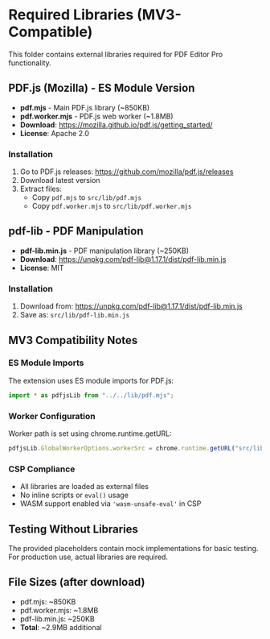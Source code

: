 # Required Libraries (MV3-Compatible)

This folder contains external libraries required for PDF Editor Pro functionality.

## PDF.js (Mozilla) - ES Module Version
- **pdf.mjs** - Main PDF.js library (~850KB)  
- **pdf.worker.mjs** - PDF.js web worker (~1.8MB)
- **Download**: https://mozilla.github.io/pdf.js/getting_started/
- **License**: Apache 2.0

### Installation
1. Go to PDF.js releases: https://github.com/mozilla/pdf.js/releases
2. Download latest version
3. Extract files:
   - Copy `pdf.mjs` to `src/lib/pdf.mjs`
   - Copy `pdf.worker.mjs` to `src/lib/pdf.worker.mjs`

## pdf-lib - PDF Manipulation
- **pdf-lib.min.js** - PDF manipulation library (~250KB)
- **Download**: https://unpkg.com/pdf-lib@1.17.1/dist/pdf-lib.min.js  
- **License**: MIT

### Installation
1. Download from: https://unpkg.com/pdf-lib@1.17.1/dist/pdf-lib.min.js
2. Save as: `src/lib/pdf-lib.min.js`

## MV3 Compatibility Notes

### ES Module Imports
The extension uses ES module imports for PDF.js:
```javascript
import * as pdfjsLib from "../../lib/pdf.mjs";
```

### Worker Configuration
Worker path is set using chrome.runtime.getURL:
```javascript
pdfjsLib.GlobalWorkerOptions.workerSrc = chrome.runtime.getURL("src/lib/pdf.worker.mjs");
```

### CSP Compliance
- All libraries are loaded as external files
- No inline scripts or `eval()` usage
- WASM support enabled via `'wasm-unsafe-eval'` in CSP

## Testing Without Libraries
The provided placeholders contain mock implementations for basic testing.
For production use, actual libraries are required.

## File Sizes (after download)
- pdf.mjs: ~850KB
- pdf.worker.mjs: ~1.8MB  
- pdf-lib.min.js: ~250KB
- **Total**: ~2.9MB additional
